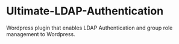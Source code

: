 Ultimate-LDAP-Authentication
============================

Wordpress plugin that enables LDAP Authentication and group role management to Wordpress.
